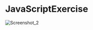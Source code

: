 # JavaScriptExercise
![Screenshot_2](https://github.com/arifozanaktas/JavaScriptExercise/assets/139919845/9be12469-be26-48fb-9287-ca7b73f334e1)
